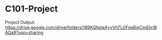 # C101-Project

Project Output: https://drive.google.com/drive/folders/186KQhpteXyyVhTLGFqeBwCmEhriBAQa9?usp=sharing
